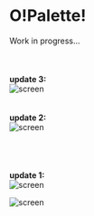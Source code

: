 # O!Palette!
Work in progress...<br>
<br><br><br>
<b>update 3: </b><br>
![screen](https://raw.githubusercontent.com/henryco/OPalette/master/picker.png)
<br><br><br>
<b>update 2: </b><br>
![screen](https://raw.githubusercontent.com/henryco/OPalette/master/secondLook.png)
<br><br><br><br><br>
<b>update 1: </b><br>
![screen](https://raw.githubusercontent.com/henryco/OPalette/master/firstLook.png)
<br>

![screen](https://raw.githubusercontent.com/henryco/OPalette/master/skeleton.png)
